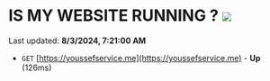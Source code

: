 # IS MY WEBSITE RUNNING ? [![](https://img.shields.io/static/v1?label=Sponsor&message=%E2%9D%A4&logo=GitHub&color=%23fe8e86)](https://github.com/sponsors/Youssef-Lehmam)

Last updated: **8/3/2024, 7:21:00 AM**

- `GET` [https://youssefservice.me](https://youssefservice.me) - **Up** (126ms)
